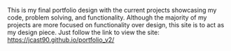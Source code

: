 This is my final portfolio design with the current projects showcasing my code, problem solving, and functionality. Although the majority of my projects are more focused on functionality over design, this site is to act as my design piece. Just follow the link to view the site:
https://jcast90.github.io/portfolio_v2/
